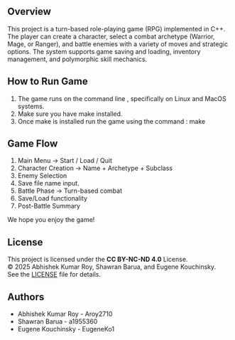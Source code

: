 
## Overview
This project is a turn-based role-playing game (RPG) implemented in C++. The player can create a character, select a combat archetype (Warrior, Mage, or Ranger), and battle enemies with a variety of moves and strategic options. The system supports game saving and loading, inventory management, and polymorphic skill mechanics.

## How to Run Game
1. The game runs on the command line , specifically on Linux and MacOS systems.
2. Make sure you have make installed.
3. Once make is installed run the game using the command : make

## Game Flow
1. Main Menu → Start / Load / Quit
2. Character Creation → Name + Archetype + Subclass
3. Enemy Selection
4. Save file name input.
5. Battle Phase → Turn-based combat
6. Save/Load functionality
7. Post-Battle Summary


We hope you enjoy the game!




## License
This project is licensed under the **CC BY-NC-ND 4.0** License.  
© 2025 Abhishek Kumar Roy, Shawran Barua, and Eugene Kouchinsky.  
See the [LICENSE](./LICENSE) file for details.

## Authors
- Abhishek Kumar Roy  - Aroy2710
- Shawran Barua  - a1955360
- Eugene Kouchinsky - EugeneKo1




